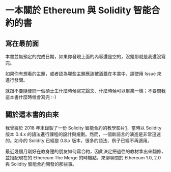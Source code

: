 # 一本關於 Ethereum 與 Solidity 智能合約的書

## 寫在最前面

本書並無預定的完成日期，如果你發現上面的內容還是空的，沒錯那就是我還沒寫完。

如果你有想看的主題，或者認為哪些主題應該被涵蓋在本書中，請使用 Issue 來進行發問。

就跟不要隨便問一個碩士生什麼時候寫完論文、什麼時候可以畢業一樣；不要問我這本書什麼時候會寫完 :-)

## 關於這本書的由來

我曾經於 2018 年末錄製了一份 Solidity 智能合約的教學影片[1]，當時以 Solidity 版本 0.4.x 的語法進行課程的設計與規劃。然而，一個新語言的演進是非常迅速的。如今的 Solidity 已經是 0.8.x 版本，很多的語法、例子已經不再適用。

最近幾個月剛好在教身邊的朋友如何寫合約，因此決定把過往的教材拿出來翻修，並搭配現在的 Ethereum The Merge 的時機點，來聊聊關於 Ethereum 1.0, 2.0 與 Solidity 智能合約開發的那些事。



[1]: https://youtube.com/playlist?list=PLHmOMPRfmOxSJcrlwyandWYiuP9ZAMYoF

